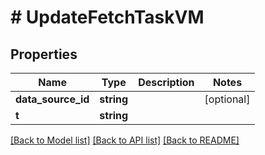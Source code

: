 # # UpdateFetchTaskVM

## Properties

Name | Type | Description | Notes
------------ | ------------- | ------------- | -------------
**data_source_id** | **string** |  | [optional]
**t** | **string** |  |

[[Back to Model list]](../../README.md#models) [[Back to API list]](../../README.md#endpoints) [[Back to README]](../../README.md)
